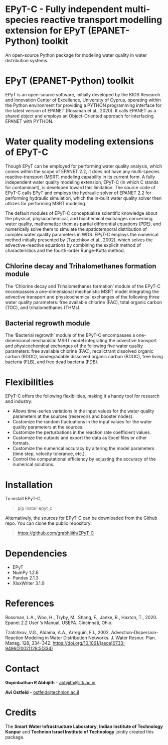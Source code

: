 # EPyT-C - Fully independent multi-species reactive transport modelling extension for EPyT (EPANET-Python) toolkit

An open-source Python package for modeling water quality in water distribution systems.

# EPyT (EPANET-Python) toolkit
EPyT is an open-source software, initially developed by the KIOS Research and Innovation Center of Excellence, University of Cyprus, operating within the Python environment for providing a PYTHON programming interface for the latest version of EPANET (Rossman et al., 2020). It calls EPANET as a shared object and employs an Object-Oriented approach for interfacing EPANET with PYTHON.

# Water quality modeling extensions of EPyT-C

Though EPyT can be employed for performing water quality analysis, which comes within the scope of EPANET 2.2, it does not have any multi-species reactive-transport (MSRT) modeling capability in its current form. A fully independent water quality modeling extension, EPyT-C (in which C stands for contaminant), is developed toward this limitation. The source code of EPyT-C calls EPyT and employs the hydraulic solver of EPANET 2.2 for performing hydraulic simulation, which the in-built water quality solver then utilizes for performing MSRT modeling.
	
 The default modules of EPyT-C conceptualize scientific knowledge about the physical, physicochemical, and biochemical exchanges concerning water quality, mathematize them as partial differential equations (PDE), and numerically solve them to simulate the spatiotemporal distribution of complex water quality parameters in WDS. EPyT-C employs the numerical method initially presented by (Tzatchkov et al., 2002), which solves the advective-reactive equations by combining the explicit method of characteristics and the fourth-order Runge-Kutta method.

## Chlorine decay and Trihalomethanes formation module
The ‘Chlorine decay and Trihalomethanes formation’ module of the EPyT-C encompasses a one-dimensional mechanistic MSRT model integrating the advective transport and physicochemical exchanges of the following three water quality parameters: free available chlorine (FAC), total organic carbon (TOC), and trihalomethanes (THMs).

## Bacterial regrowth module
The ‘Bacterial regrowth’ module of the EPyT-C encompasses a one-dimensional mechanistic MSRT model integrating the advective transport and physicochemical exchanges of the following five water quality parameters: free available chlorine (FAC), recalictrant dissolved organic carbon (RDOC), biodegradable dissolved organic carbon (BDOC), free living bacteria (FLB), and free dead bacteria (FDB).

# Flexibilities

EPyT-C offers the following flexibilities, making it a handy tool for research and industry:
- Allows time-series variations in the input values for the water quality parameters at the sources (reservoirs and booster nodes).
- Customize the random fluctuations in the input values for the water quality parameters at the sources.
- Customize the perturbations in the reaction rate coefficient values.
- Customize the outputs and export the data as Excel files or other formats.
- Customize the numerical accuracy by altering the model parameters (time step, velocity tolerance, etc.).
- Control the computational efficiency by adjusting the accuracy of the numerical solutions.

# Installation

To install EPyT-C,
> pip install epyt_c
    
Alternatively, the sources for EPyT-C can be downloaded from the Github repo. You can clone the public repository: 
> https://github.com/grabhijith/EPyT-C

# Dependencies
- EPyT 
- NumPy 1.2.6
- Pandas 2.1.3
- XlsxWriter 3.1.9

# References
Rossman, L.A., Woo, H., Tryby, M., Shang, F., Janke, R., Haxton, T., 2020. Epanet 2.2 User ’s Manual, USEPA. Cincinnati, Ohio.

Tzatchkov, V.G., Aldama, A.A., Arreguin, F.I., 2002. Advection-Dispersion-Reaction Modeling in Water Distribution Networks. J. Water Resour. Plan. Manag. 128, 334–342. https://doi.org/10.1061/(asce)0733-9496(2002)128:5(334)

# Contact

**Gopinbathan R Abhijith** - abhijith@iitk.ac.in

**Avi Ostfeld** - ostfeld@technion.ac.il

# Credits 

The **Smart Water Infrastructure Laboratory**, **Indian Institute of Technology Kanpur** and **Technion Israel Institute of Technology** jointly created this package.
